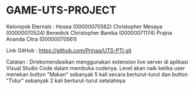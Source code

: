 # GAME-UTS-PROJECT

Kelompok Eternals :
Hosea (00000070562)
Christopher Mesaya (00000070524)
Benedick Christopher Bamba (00000071174)
Prajna Ananda Citra (00000070561)

Link GitHub : https://github.com/Prjnaa/UTS-PTI.git

Catatan :
Direkomendasikan menggunakan extension live server di aplikasi Visual Studio Code dalam membuka codenya.
Level akan naik ketika user menekan button "Makan" sebanyak 5 kali secara berturut-turut dan button "Tidur" sebanyak 2 kali berturut-turut setelahnya
